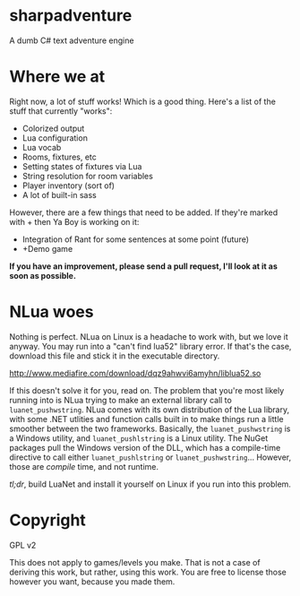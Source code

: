 sharpadventure
=
A dumb C# text adventure engine

Where we at
=
Right now, a lot of stuff works! Which is a good thing. Here's a list of the stuff that currently "works":
* Colorized output
* Lua configuration
* Lua vocab
* Rooms, fixtures, etc
* Setting states of fixtures via Lua
* String resolution for room variables
* Player inventory (sort of)
* A lot of built-in sass

However, there are a few things that need to be added. If they're marked with + then Ya Boy is working on it:
* Integration of Rant for some sentences at some point (future)
* +Demo game

**If you have an improvement, please send a pull request, I'll look at it as soon as possible.**

NLua woes
=
Nothing is perfect. NLua on Linux is a headache to work with, but we love it anyway. You may run into a "can't find lua52" library error. If that's the case, download this file and stick it in the executable directory.

http://www.mediafire.com/download/dqz9ahwvi6amyhn/liblua52.so

If this doesn't solve it for you, read on. The problem that you're most likely running into is NLua trying to make an external library call to `luanet_pushwstring`. NLua comes with its own distribution of the Lua library, with some .NET utlities and function calls built in to make things run a little smoother between the two frameworks. Basically, the `luanet_pushwstring` is a Windows utility, and `luanet_pushlstring` is a Linux utility. The NuGet packages pull the Windows version of the DLL, which has a compile-time directive to call either `luanet_pushlstring` or `luanet_pushwstring`... However, those are _compile_ time, and not runtime.

*tl;dr*, build LuaNet and install it yourself on Linux if you run into this problem.

Copyright
=
GPL v2

This does not apply to games/levels you make. That is not a case of deriving this work, but rather, using this work. You are free to license those however you want, because you made them.

